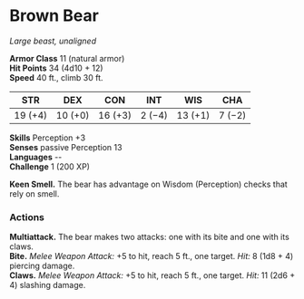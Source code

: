 # Brown Bear 
_Large beast, unaligned_

**Armor Class** 11 (natural armor)    
**Hit Points** 34 (4d10 + 12)    
**Speed** 40 ft., climb 30 ft.

| STR     | DEX     | CON     | INT     | WIS     | CHA     |
|---------|---------|---------|---------|---------|---------|
| 19 (+4) | 10 (+0) | 16 (+3) | 2 (−4)  | 13 (+1) | 7 (−2)  |   

**Skills** Perception +3    
**Senses** passive Perception 13    
**Languages** --    
**Challenge** 1 (200 XP) 

**Keen Smell.** The bear has advantage on Wisdom (Perception) checks that rely on smell. 

### Actions 
**Multiattack.** The bear makes two attacks: one with its bite and one with its claws.    
**Bite.** _Melee Weapon Attack:_ +5 to hit, reach 5 ft., one target. _Hit:_ 8 (1d8 + 4) piercing damage.    
**Claws.** _Melee Weapon Attack:_ +5 to hit, reach 5 ft., one target. _Hit:_ 11 (2d6 + 4) slashing damage.
